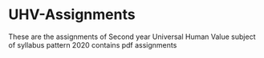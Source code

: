 # UHV-Assignments
These are the assignments of Second year Universal Human Value subject of syllabus pattern 2020
contains pdf assignments
